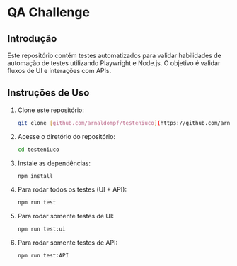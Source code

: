 # QA Challenge

## Introdução

Este repositório contém testes automatizados para validar habilidades de automação de testes utilizando Playwright e Node.js. O objetivo é validar fluxos de UI e interações com APIs.

## Instruções de Uso

1. Clone este repositório:

   ```bash
   git clone [github.com/arnaldompf/testeniuco](https://github.com/arnaldompf/testeniuco.git)

2. Acesse o diretório do repositório:

   ```bash 
   cd testeniuco

3. Instale as dependências:

   ```bash
   npm install

4. Para rodar todos os testes (UI + API):

   ```bash
   npm run test

5. Para rodar somente testes de UI:

   ```bash
   npm run test:ui

5. Para rodar somente testes de API:

   ```bash
   npm run test:API
